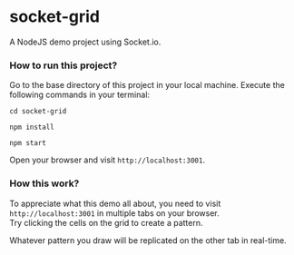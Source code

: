 # socket-grid
A NodeJS demo project using Socket.io.

### How to run this project?
Go to the base directory of this project in your local machine. Execute the following commands in your terminal:
```
cd socket-grid
```
```
npm install
```
```
npm start
```
Open your browser and visit `http://localhost:3001`.
### How this work?
To appreciate what this demo all about, you need to visit `http://localhost:3001` in multiple tabs on your browser.  
Try clicking the cells on the grid to create a pattern.  
  
Whatever pattern you draw will be replicated on the other tab in real-time.
